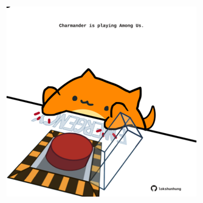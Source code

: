 <!-- built at 19/07/2021, 09:01:21 UTC -->
<p align="center">
  <img width="500" height="500" src="./ReadmeImage.svg">
</p>
